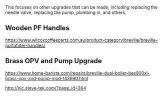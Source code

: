 This focuses on other upgrades that can be made, including replacing the needle valve, replacing the pump, plumbing in, and others.

## Wooden PF Handles
https://www.wilcoxcoffeeparts.com.au/product-category/breville/breville-portafilter-handles/

## Brass OPV and Pump Upgrade
https://www.home-barista.com/repairs/breville-dual-boiler-bes900xl-brass-opv-and-pump-mod-t43690.html

http://nic.steve-tek.com/?page_id=364
